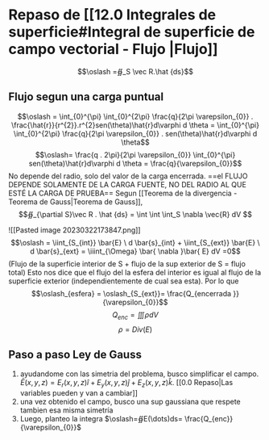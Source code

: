 # Repaso de [[12.0 Integrales de superficie#Integral de superficie de campo vectorial - Flujo |Flujo]]
$$\oslash =∯_S \vec R.\hat {ds}$$
## Flujo segun una carga puntual
$$\oslash = \int_{0}^{\pi} \int_{0}^{2\pi}    \frac{q}{2\pi \varepsilon_{0}} . \frac{\hat{r}}{r^{2}}.r^{2}sen(\theta)\hat{r}d\varphi d \theta = \int_{0}^{\pi} \int_{0}^{2\pi} \frac{q}{2\pi \varepsilon_{0}} . sen(\theta)\hat{r}d\varphi d \theta$$
$$\oslash=  \frac{q . 2\pi}{2\pi \varepsilon_{0}} \int_{0}^{\pi}  sen(\theta)\hat{r}d\varphi d \theta = \frac{q}{\varepsilon_{0}}$$
No depende del radio, solo del valor de la carga encerrada.
==el FLUJO DEPENDE SOLAMENTE DE LA CARGA FUENTE, NO DEL RADIO AL QUE ESTÉ LA CARGA DE PRUEBA==
Segun [[Teorema de la divergencia - Teorema de Gauss|Teorema de Gauss]],
$$∯_{\partial S}\vec R . \hat  {ds} = \int \int \int_S \nabla \vec{R}  dV $$



![[Pasted image 20230322173847.png]]
$$\oslash = \iint_{S_{int}} \bar{E} \ d \bar{s}_{int} + \iint_{S_{ext}} \bar{E} \ d \bar{s}_{ext} = \iiint_{\Omega} \bar{ \nabla }\bar{ E} dV =0$$
(Flujo de la superficie interior de S + flujo de la sup exterior de S  = flujo total)
Esto nos dice que el flujo del la esfera del interior es igual al flujo de la superficie exterior (independientemente de cual sea esta). 
Por lo que 
$$\oslash_{esfera} = \oslash_{S_{ext}}= \frac{Q_{encerrada }}{\varepsilon_{0}}$$
$$Q_{enc} = \iiint \rho dV$$
$$\rho = Div(E)$$
## Paso a paso Ley de Gauss

1) ayudandome con las simetria del problema, busco simplificar el campo. $\bar{ E}{(x, y, z)}= E_{r}(x, y, z) \hat{ i} + E_{y}(x, y, z) \hat{ j} + E_{z }(x, y, z) \hat{ k}$. [[0.0 Repaso|Las variables pueden y van a cambiar]]
2) una vez obtenido el campo, busco una sup gaussiana que respete tambien esa misma simetría
3) Luego, planteo la integra $\oslash=∯E(\dots)ds= \frac{Q_{enc}}{\varepsilon_{0}}$ 